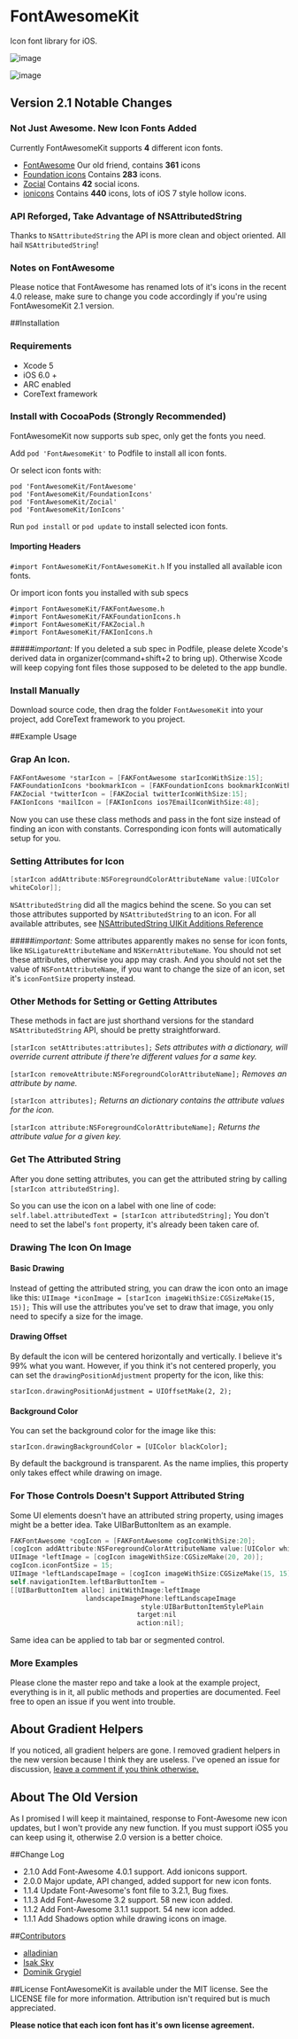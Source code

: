 FontAwesomeKit
==============

Icon font library for iOS.

![image](http://i.minus.com/i3vNn0fTwcJeI.png)

![image](http://i.minus.com/ivKqhOLJLVvmJ.png)

## Version 2.1 Notable Changes
### Not Just Awesome. New Icon Fonts Added

Currently FontAwesomeKit supports **4** different icon fonts.

- [FontAwesome](http://fortawesome.github.io/Font-Awesome/) Our old friend, contains **361** icons
- [Foundation icons](http://zurb.com/playground/foundation-icon-fonts-3) Contains **283** icons.
- [Zocial](http://zocial.smcllns.com/) Contains **42** social icons.
- [ionicons](http://i.minus.com/ivKqhOLJLVvmJ.png) Contains **440** icons, lots of iOS 7 style hollow icons.

### API Reforged, Take Advantage of NSAttributedString
Thanks to `NSAttributedString` the API is more clean and object oriented. All hail `NSAttributedString`!

### Notes on FontAwesome
Please notice that FontAwesome has renamed lots of it's icons in the recent 4.0 release, make sure to change you code accordingly if you're using FontAwesomeKit 2.1 version.

##Installation
### Requirements
- Xcode 5
- iOS 6.0 +
- ARC enabled
- CoreText framework

### Install with CocoaPods (Strongly Recommended)
FontAwesomeKit now supports sub spec, only get the fonts you need.

Add `pod 'FontAwesomeKit'` to Podfile to install all icon fonts.

Or select icon fonts with:  

`pod 'FontAwesomeKit/FontAwesome'`  
`pod 'FontAwesomeKit/FoundationIcons'`  
`pod 'FontAwesomeKit/Zocial'`  
`pod 'FontAwesomeKit/IonIcons'`  

Run `pod install` or `pod update` to install selected icon fonts.

#### Importing Headers

`#import FontAwesomeKit/FontAwesomeKit.h` If you installed all available icon fonts.   

Or import icon fonts you installed with sub specs

`#import FontAwesomeKit/FAKFontAwesome.h`  
`#import FontAwesomeKit/FAKFoundationIcons.h`  
`#import FontAwesomeKit/FAKZocial.h`  
`#import FontAwesomeKit/FAKIonIcons.h`  

#####*important:*
If you deleted a sub spec in Podfile, please delete Xcode's derived data in organizer(command+shift+2 to bring up). Otherwise Xcode will keep copying font files those supposed to be deleted to the app bundle.

### Install Manually

Download source code, then drag the folder `FontAwesomeKit` into your project, add CoreText framework to you project.

##Example Usage

### Grap An Icon.
```objective-c
FAKFontAwesome *starIcon = [FAKFontAwesome starIconWithSize:15];
FAKFoundationIcons *bookmarkIcon = [FAKFoundationIcons bookmarkIconWithSize:15];
FAKZocial *twitterIcon = [FAKZocial twitterIconWithSize:15];  
FAKIonIcons *mailIcon = [FAKIonIcons ios7EmailIconWithSize:48];
```
Now you can use these class methods and pass in the font size instead of finding an icon with constants. Corresponding icon fonts will automatically setup for you.

### Setting Attributes for Icon
```objective-c
[starIcon addAttribute:NSForegroundColorAttributeName value:[UIColor 
whiteColor]];
```
`NSAttributedString` did all the magics behind the scene. So you can set those attributes supported by `NSAttributedString` to an icon. For all available attributes, see [NSAttributedString UIKit Additions Reference](https://developer.apple.com/library/ios/documentation/UIKit/Reference/NSAttributedString_UIKit_Additions/Reference/Reference.html#//apple_ref/doc/uid/TP40011688-CH1-SW16)

#####*important:*
Some attributes apparently makes no sense for icon fonts, like `NSLigatureAttributeName` and `NSKernAttributeName`. You should not set these attributes, otherwise you app may crash. And you should not set the value of `NSFontAttributeName`, if you want to change the size of an icon, set it's `iconFontSize` property instead.

### Other Methods for Setting or Getting Attributes
These methods in fact are just shorthand versions for the standard `NSAttributedString` API, should be pretty straightforward.

`[starIcon setAttributes:attributes];` *Sets attributes with a dictionary, will override current attribute if there're different values for a same key.*

`[starIcon removeAttribute:NSForegroundColorAttributeName];` *Removes an attribute by name.*

`[starIcon attributes];` *Returns an dictionary contains the attribute values for the icon.*

`[starIcon attribute:NSForegroundColorAttributeName];` *Returns the attribute value for a given key.*

### Get The Attributed String
After you done setting attributes, you can get the attributed string by calling
`[starIcon attributedString]`. 

So you can use the icon on a label with one line of code: `self.label.attributedText = [starIcon attributedString];` You don't need to set the label's `font` property, it's already been taken care of.

### Drawing The Icon On Image

#### Basic Drawing
Instead of getting the attributed string, you can draw the icon onto an image like this: `UIImage *iconImage = [starIcon imageWithSize:CGSizeMake(15, 15)];` This will use the attributes you've set to draw that image, you only need to specify a size for the image.

#### Drawing Offset
By default the icon will be centered horizontally and vertically. I believe it's 99% what you want. However, if you think it's not centered properly, you can set the `drawingPositionAdjustment` property for the icon, like this:

`starIcon.drawingPositionAdjustment = UIOffsetMake(2, 2);`

#### Background Color
You can set the background color for the image like this:

`starIcon.drawingBackgroundColor = [UIColor blackColor];`

By default the background is transparent. As the name implies, this property only takes effect while drawing on image.

### For Those Controls Doesn't Support Attributed String

Some UI elements doesn't have an attributed string property, using images might be a better idea. Take UIBarButtonItem as an example.

```objective-c
FAKFontAwesome *cogIcon = [FAKFontAwesome cogIconWithSize:20];
[cogIcon addAttribute:NSForegroundColorAttributeName value:[UIColor whiteColor]];
UIImage *leftImage = [cogIcon imageWithSize:CGSizeMake(20, 20)];
cogIcon.iconFontSize = 15;
UIImage *leftLandscapeImage = [cogIcon imageWithSize:CGSizeMake(15, 15)];
self.navigationItem.leftBarButtonItem =
[[UIBarButtonItem alloc] initWithImage:leftImage
                   landscapeImagePhone:leftLandscapeImage
                                 style:UIBarButtonItemStylePlain
                                target:nil
                                action:nil];
```

Same idea can be applied to tab bar or segmented control.

### More Examples
Please clone the master repo and take a look at the example project, everything is in it, all public methods and properties are documented. Feel free to open an issue if you went into trouble.

## About Gradient Helpers
If you noticed, all gradient helpers are gone. I removed gradient helpers in the new version because I think they are useless. I've opened an issue for discussion, [leave a comment if you think otherwise.](https://github.com/PrideChung/FontAwesomeKit/issues/7)

## About The Old Version
As I promised I will keep it maintained, response to Font-Awesome new icon updates, but I won't provide any new function. If you must support iOS5 you can keep using it, otherwise 2.0 version is a better choice.

##Change Log
- 2.1.0 Add Font-Awesome 4.0.1 support. Add ionicons support.
- 2.0.0 Major update, API changed, added support for new icon fonts.
- 1.1.4 Update Font-Awesome's font file to 3.2.1, Bug fixes.
- 1.1.3 Add Font-Awesome 3.2 support. 58 new icon added.
- 1.1.2 Add Font-Awesome 3.1.1 support. 54 new icon added.
- 1.1.1 Add Shadows option while drawing icons on image.

##[Contributors](https://github.com/PrideChung/FontAwesomeKit/contributors)
- [alladinian](https://github.com/alladinian)
- [Isak Sky](https://github.com/isaksky)
- [Dominik Grygiel](https://github.com/dominikgrygiel)


##License
FontAwesomeKit is available under the MIT license. See the LICENSE file for more information. Attribution isn't required but is much appreciated.

**Please notice that each icon font has it's own license agreement.**
